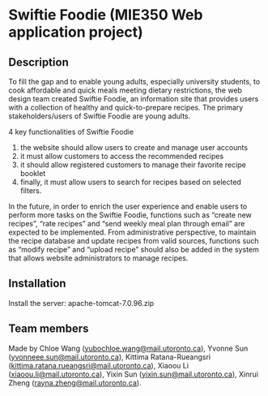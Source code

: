 # Swiftie Foodie (MIE350 Web application project)

## Description    
To fill the gap and to enable young adults, especially university students, to cook affordable and quick meals meeting dietary restrictions, the web design team created Swiftie Foodie, an information site that provides users with a collection of healthy and quick-to-prepare recipes. 
The primary stakeholders/users of Swiftie Foodie are young adults.

4 key functionalities of Swiftie Foodie  
1. the website should allow users to create and manage user accounts
2. it must allow customers to access the recommended recipes
3. it should allow registered customers to manage their favorite recipe booklet
4. finally, it must allow users to search for recipes based on selected filters. 

In the future, in order to enrich the user experience and enable users to perform more tasks on the Swiftie Foodie, functions such as “create new recipes”, “rate recipes” and “send weekly meal plan through email” are expected to be implemented. 
From administrative perspective, to maintain the recipe database and update recipes from valid sources, functions such as “modify recipe” and “upload recipe” should also be added in the system that allows website administrators to manage recipes.

## Installation    
Install the server: apache-tomcat-7.0.96.zip

## Team members    
Made by Chloe Wang (yubochloe.wang@mail.utoronto.ca), Yvonne Sun (yvonneee.sun@mail.utoronto.ca), Kittima Ratana-Rueangsri (kittima.ratana.rueangsri@mail.utoronto.ca), Xiaoou Li (xiaoou.li@mail.utoronto.ca), Yixin Sun (yixin.sun@mail.utoronto.ca), Xinrui Zheng (rayna.zheng@mail.utoronto.ca).
